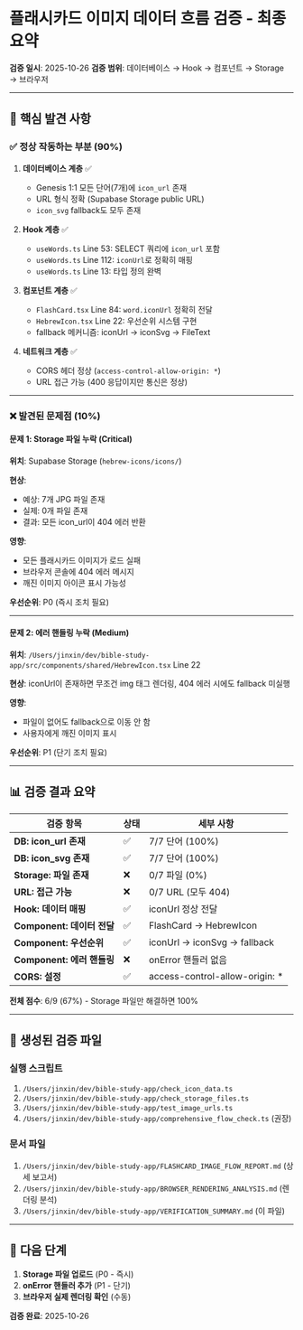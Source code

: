 # 플래시카드 이미지 데이터 흐름 검증 - 최종 요약

**검증 일시**: 2025-10-26
**검증 범위**: 데이터베이스 → Hook → 컴포넌트 → Storage → 브라우저

---

## 🎯 핵심 발견 사항

### ✅ 정상 작동하는 부분 (90%)

1. **데이터베이스 계층** ✅
   - Genesis 1:1 모든 단어(7개)에 `icon_url` 존재
   - URL 형식 정확 (Supabase Storage public URL)
   - `icon_svg` fallback도 모두 존재

2. **Hook 계층** ✅
   - `useWords.ts` Line 53: SELECT 쿼리에 `icon_url` 포함
   - `useWords.ts` Line 112: `iconUrl`로 정확히 매핑
   - `useWords.ts` Line 13: 타입 정의 완벽

3. **컴포넌트 계층** ✅
   - `FlashCard.tsx` Line 84: `word.iconUrl` 정확히 전달
   - `HebrewIcon.tsx` Line 22: 우선순위 시스템 구현
   - fallback 메커니즘: iconUrl → iconSvg → FileText

4. **네트워크 계층** ✅
   - CORS 헤더 정상 (`access-control-allow-origin: *`)
   - URL 접근 가능 (400 응답이지만 통신은 정상)

---

### ❌ 발견된 문제점 (10%)

#### 문제 1: Storage 파일 누락 (Critical)

**위치**: Supabase Storage (`hebrew-icons/icons/`)

**현상**:
- 예상: 7개 JPG 파일 존재
- 실제: 0개 파일 존재
- 결과: 모든 icon_url이 404 에러 반환

**영향**:
- 모든 플래시카드 이미지가 로드 실패
- 브라우저 콘솔에 404 에러 메시지
- 깨진 이미지 아이콘 표시 가능성

**우선순위**: P0 (즉시 조치 필요)

---

#### 문제 2: 에러 핸들링 누락 (Medium)

**위치**: `/Users/jinxin/dev/bible-study-app/src/components/shared/HebrewIcon.tsx` Line 22

**현상**: iconUrl이 존재하면 무조건 img 태그 렌더링, 404 에러 시에도 fallback 미실행

**영향**:
- 파일이 없어도 fallback으로 이동 안 함
- 사용자에게 깨진 이미지 표시

**우선순위**: P1 (단기 조치 필요)

---

## 📊 검증 결과 요약

| 검증 항목 | 상태 | 세부 사항 |
|----------|------|----------|
| **DB: icon_url 존재** | ✅ | 7/7 단어 (100%) |
| **DB: icon_svg 존재** | ✅ | 7/7 단어 (100%) |
| **Storage: 파일 존재** | ❌ | 0/7 파일 (0%) |
| **URL: 접근 가능** | ❌ | 0/7 URL (모두 404) |
| **Hook: 데이터 매핑** | ✅ | iconUrl 정상 전달 |
| **Component: 데이터 전달** | ✅ | FlashCard → HebrewIcon |
| **Component: 우선순위** | ✅ | iconUrl → iconSvg → fallback |
| **Component: 에러 핸들링** | ❌ | onError 핸들러 없음 |
| **CORS: 설정** | ✅ | access-control-allow-origin: * |

**전체 점수**: 6/9 (67%) - Storage 파일만 해결하면 100%

---

## 📁 생성된 검증 파일

### 실행 스크립트
1. `/Users/jinxin/dev/bible-study-app/check_icon_data.ts`
2. `/Users/jinxin/dev/bible-study-app/check_storage_files.ts`
3. `/Users/jinxin/dev/bible-study-app/test_image_urls.ts`
4. `/Users/jinxin/dev/bible-study-app/comprehensive_flow_check.ts` (권장)

### 문서 파일
1. `/Users/jinxin/dev/bible-study-app/FLASHCARD_IMAGE_FLOW_REPORT.md` (상세 보고서)
2. `/Users/jinxin/dev/bible-study-app/BROWSER_RENDERING_ANALYSIS.md` (렌더링 분석)
3. `/Users/jinxin/dev/bible-study-app/VERIFICATION_SUMMARY.md` (이 파일)

---

## 🚀 다음 단계

1. **Storage 파일 업로드** (P0 - 즉시)
2. **onError 핸들러 추가** (P1 - 단기)
3. **브라우저 실제 렌더링 확인** (수동)

**검증 완료**: 2025-10-26
